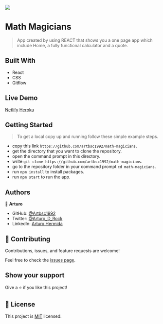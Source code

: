 ![](https://img.shields.io/badge/Microverse-blueviolet)

# Math Magicians

> App created by using REACT that shows you a one page app which include Home, a fully functional calculator and a quote.


## Built With

- React
- CSS
- Gitflow

## Live Demo 

[Netlify](https://statuesque-flan-820fa7.netlify.app/)
[Heroku](https://arturo-math-magicians.herokuapp.com/)

## Getting Started

> To get a local copy up and running follow these simple example steps.

- copy this link `https://github.com/artbsc1992/math-magicians`.
- get the directory that you want to clone the repository.
- open the command prompt in this directory.
- write `git clone https://github.com/artbsc1992/math-magicians`.
- go to the repository folder in your command prompt `cd math-magicians`.
- run `npm install` to install packages.
- run `npm start` to run the app.


## Authors

👤 **Arturo**

- GitHub: [@Artbsc1992](https://github.com/Artbsc1992)
- Twitter: [@Arturo_D_Rock](https://twitter.com/Arturo_D_Rock)
- LinkedIn: [Arturo Hermida](https://www.linkedin.com/in/arturo-hermida29/)



## 🤝 Contributing

Contributions, issues, and feature requests are welcome!

Feel free to check the [issues page](../../issues/).

## Show your support

Give a ⭐️ if you like this project!

## 📝 License

This project is [MIT](./MIT.md) licensed.
